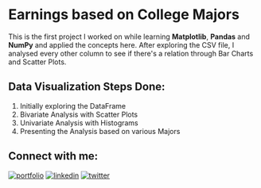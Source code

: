 
# Earnings based on College Majors

This is the first project I worked on while learning **Matplotlib**, **Pandas** and **NumPy** and applied the concepts here. After exploring the CSV file, I analysed every other column to see if there's a relation through Bar Charts and Scatter Plots.


## Data Visualization Steps Done:
1. Initially exploring the DataFrame
2. Bivariate Analysis with Scatter Plots
3. Univariate Analysis with Histograms
4. Presenting the Analysis based on various Majors


## Connect with me:
[![portfolio](https://img.shields.io/badge/my_portfolio-000?style=for-the-badge&logo=ko-fi&logoColor=white)](https://www.polywork.com/kunal_bhadra)
[![linkedin](https://img.shields.io/badge/linkedin-0A66C2?style=for-the-badge&logo=linkedin&logoColor=white)](https://www.linkedin.com/in/kunal-bhadra-cs/)
[![twitter](https://img.shields.io/badge/twitter-1DA1F2?style=for-the-badge&logo=twitter&logoColor=white)](https://twitter.com/kunal_kaun)